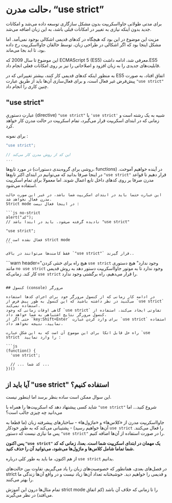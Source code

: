 # حالت مدرن، “use strict”

برای مدتی طولانی جاوااسکریپت بدون مشکل سازگاری توسعه داده می‌شد و امکانات جدید بدون اینکه نیازی به تغییر در امکانات قبلی باشد، به این زبان اضافه می‌شد.

مزیت این موضوع در این بود که هیچگاه در کدهای قدیمی اشکالی بوجود نمی‌آمد. اما مشکل اینجا بود که اگر اشکالی در طراحی زبان، توسط خالقان جاوااسکریپت رخ داده بود، تا ابد بجا می‌ماند.

این موضوع تا سال 2009 که ECMAScript 5 (ES5) معرفی شد، ادامه داشت.ES5 قابلیت‌های جدیدی را به زبان افزود و اصلاحاتی را نیز بر روی امکانات فعلی انجام داد. 

به منظور اینکه کدهای قدیمی کار کنند، بیشتر تغییراتی که در ES5 اتفاق افتاد، به صورت پیش‌فرض غیر فعال است، و برای فعال‌سازی آن‌ها باید از طریق عبارت `"use strict"` چنین کاری را انجام داد.

## "use strict"

عبارتِ دستوریِ (directive) `"use strict"` یا `'use strict'` شبیه به یک رشته است و زمانی که در ابتدای اسکریپت قرار می‌گیرد، تمام اسکریپت در حالت مدرن کار خواهد کرد.

برای نمونه :

```js
"use strict";

// این کد از روش مدرن کار می‌کند
...
```

در مورد تابع‌ها (روشی برای گروه‌بندی دستورات، functions) در آینده خواهیم آموخت. در اینجا صرفا بدانید که می‌توانیم در ابتدای اکثر تابع‌ها `"use strict"` قرار دهیم تا قواعد مدرن صرفا بر روی کدهای داخل تابع اعمال شوند. اما معمولا برای تمام اسکریپت استفاده می‌شود.

````warn header="از بالا بودن عبارت \"use strict\" در کدهای خود مطمئن شوید"
این عبارت حتما باید در ابتدای اسکریپت شما باشد، در غیر این صورت حالت مدرن فعال نخواهد شد.
Strict mode در اینجا فعال نیست :

```js no-strict
alert("کد");
// نادیده گرفته می‌شود. باید در ابتدا باشد "use strict"

"use strict";

// فعال نشده است strict mode
```

فقط کامنت‌ها می‌توانند در بالای `"use strict"` قرار گیرند..
````

```warn header="هیچ راه برای خنثی کردن `use strict` وجود ندارد"
هیچ دستوری مانند `no use strict` وجود ندارد تا به موتور جاوااسکریپت دستور دهد به روش قدیمی کار کند.
زمانی‌که `use strict` را قرار می‌دهیم، راه برگشتی وجود ندارد.
```

## کنسول (console) مرورگر

در ادامه کار زمانی که از کنسول مرورگر خود برای اجرای کدها استفاده می‌کنید در نظر داشته باشید که این کنسول به طور پیش فرض از `use strict` استفاده نمی‌کند.
گاهی اوقات زمانی که وجود `use strict` تفاوتی ایجاد می‌کند، استفاده از کنسول مرورگر نتایج اشتباهی به شما خواهد داد.
حتی اگر از `key:Shift+Enter` برای وارد کردن عبارت `use strict` استفاده نمایید، نتیجه نخواهد داد.

راه حل قابل اتکا برای این موضوع آن است که به این شکل عبارت `use strict` را وارد نمایید :

```js
(function() {
  'use strict';

  // ... کد شما ...
})()
```

## آیا باید از "use strict" استفاده کنیم؟

این سوال ممکن است ساده بنظر برسد اما اینطور نیست.

شاید کسی پیشنهاد دهد که اسکریپت‌ها را همراه با `"use strict"` شروع کنید... اما می‌دانید چه چیزی جالب است؟

جاوااسکریپت مدرن از «کلاس‌ها» و «ماژول‌ها» - ساختارهای پیشرفته زبان (ما قطعا به آن‌ها خواهیم رسید) - پشتیبانی می‌کند که به طور خودکار `use strict` را فعال می‌کنند. پس ما نیازی نیست که دستور `"use strict"` را در صورت استفاده از آن‌ها اضافه کنیم.

**پس اکنون `"use strict"` یک مهمان در ابتدای اسکریپت شما است. بعدا، زمانی که کد شما تماما شامل کلاس‌ها و ماژول‌ها می‌شود، می‌توانید آن را حذف کنید.**

از هم اکنون، ما باید به طور کلی درباره `use strict` بدانیم.

در فصل‌های بعدی، همانطور که خصوصیت‌های زبان را یاد می‌گیریم، تفاوت بین حالت‌های strict و قدیمی را خواهیم دید. خوشبختانه تعداد آن‌ها زیاد نیست و در واقع آن‌ها زندگی ما را بهتر می‌کنند.

تمام مثال‌ها درون این آموزش strict mode را تا زمانی که خلاف آن باشد (کم اتفاق می‌افتد) در نظر می‌گیرند.
